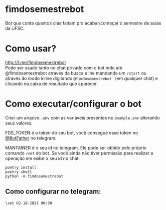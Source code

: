 # fimdosemestrebot
Bot que conta quantos dias faltam pra acabar/começar o semestre de aulas da UFSC.

# Como usar?
http://t.me/fimdosemestrebot  
Pode ser usado tanto no chat privado com o bot indo até @fimdosemestrebot através da busca e lhe mandando um `/start` ou através do modo inline digitando `@fimdosemestrebot ` (em qualquer chat) e clicando na caixa de resultado que aparecer.

# Como executar/configurar o bot
Criar um arquivo `.env` com as variáveis presentes no `example.env` alterando seus valores.

FDS_TOKEN é o token do seu bot, você consegue esse token no [@BotFather](https://t.me/BotFather) no telegram.

MANTAINER é o seu id no telegram. Ele pode ser obtido pelo próprio comando `/set` do bot. Se você ainda não tiver permissão para realizar a operação ele exibe o seu id no chat.

```
poetry install
poetry shell
python -m fimdosemestrebot
```

## Como configurar no telegram:
`\set 02-10-2021 00:00`